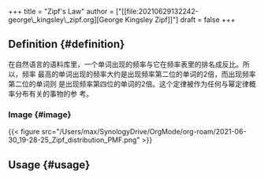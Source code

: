 +++
title = "Zipf's Law"
author = ["[[file:20210629132242-george\\_kingsley\\_zipf.org][George Kingsley Zipf]]"]
draft = false
+++

## Definition {#definition}

在自然语言的语料库里，一个单词出现的频率与它在频率表里的排名成反比。所以，频率
最高的单词出现的频率大约是出现频率第二位的单词的2倍，而出现频率第二位的单词则
是出现频率第四位的单词的2倍。这个定律被作为任何与幂定律概率分布有关的事物的参
考。


### Image {#image}

{{< figure src="/Users/max/SynologyDrive/OrgMode/org-roam/2021-06-30_19-28-25_Zipf_distribution_PMF.png" >}}


## Usage {#usage}
